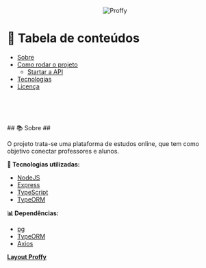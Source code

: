 <p align="center">
  <img src="https://github.com/dantls/week-next-level2-server/blob/master/github-assets/logo.svg" alt="Proffy" />
</p>

# :pushpin: Tabela de conteúdos
<!--ts-->
   * [Sobre](#sobre)
   * [Como rodar o projeto](#run)
      * [Startar a API](#api)
   * [Tecnologias](#tecnologias)
   * [Licença](#license)
<!--te-->

<br><br><br>
<p name=sobre>## 📚 Sobre ##</p>
O projeto trata-se uma plataforma de estudos online, que tem como objetivo conectar professores e alunos.




**🔗 Tecnologias utilizadas:**
- [NodeJS](https://nodejs.org/en/)
- [Express](https://expressjs.com)
- [TypeScript](https://www.typescriptlang.org)
- [TypeORM](https://typeorm.io/#/)

**📊 Dependências:**
- [pg](https://www.npmjs.com/package/pg)
- [TypeORM](https://www.npmjs.com/package/typeorm)
- [Axios](https://www.npmjs.com/package/axios)

[**Layout Proffy**](https://www.figma.com/file/GHGS126t7WYjnPZdRKChJF/Proffy-Web?node-id=0%3A1)
